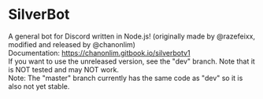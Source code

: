 # SilverBot
A general bot for Discord written in Node.js! (originally made by @razefeixx, modified and released by @chanonlim)  
Documentation: https://chanonlim.gitbook.io/silverbotv1  
If you want to use the unreleased version, see the "dev" branch. Note that it is NOT tested and may NOT work.  
Note: The "master" branch currently has the same code as "dev" so it is also not yet stable.
